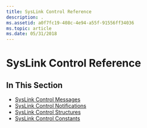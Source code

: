 ```yaml
---
title: SysLink Control Reference
description: .
ms.assetid: a0f7fc19-408c-4e94-a55f-91556ff34036
ms.topic: article
ms.date: 05/31/2018
---
```


# SysLink Control Reference

## In This Section

-   [SysLink Control Messages](bumper-syslink-control-reference-messages.md)
-   [SysLink Control Notifications](bumper-syslink-control-reference-notifications.md)
-   [SysLink Control Structures](bumper-syslink-control-reference-structures.md)
-   [SysLink Control Constants](bumper-syslink-control-reference-constants.md)

 

 




